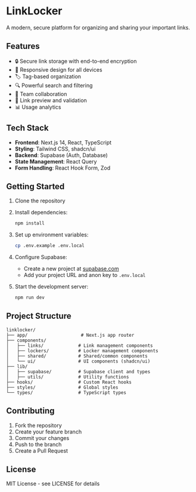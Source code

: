 # LinkLocker

A modern, secure platform for organizing and sharing your important links.

## Features

- 🔒 Secure link storage with end-to-end encryption
- 📱 Responsive design for all devices
- 🏷️ Tag-based organization
- 🔍 Powerful search and filtering
- 👥 Team collaboration
- 🔗 Link preview and validation
- 📊 Usage analytics

## Tech Stack

- **Frontend**: Next.js 14, React, TypeScript
- **Styling**: Tailwind CSS, shadcn/ui
- **Backend**: Supabase (Auth, Database)
- **State Management**: React Query
- **Form Handling**: React Hook Form, Zod

## Getting Started

1. Clone the repository
2. Install dependencies:
   ```bash
   npm install
   ```
3. Set up environment variables:
   ```bash
   cp .env.example .env.local
   ```
4. Configure Supabase:
   - Create a new project at [supabase.com](https://supabase.com)
   - Add your project URL and anon key to `.env.local`

5. Start the development server:
   ```bash
   npm run dev
   ```

## Project Structure

```
linklocker/
├── app/                    # Next.js app router
├── components/            
│   ├── links/             # Link management components
│   ├── lockers/           # Locker management components
│   ├── shared/            # Shared/common components
│   └── ui/                # UI components (shadcn/ui)
├── lib/
│   ├── supabase/          # Supabase client and types
│   ├── utils/             # Utility functions
├── hooks/                 # Custom React hooks
├── styles/                # Global styles
└── types/                 # TypeScript types
```

## Contributing

1. Fork the repository
2. Create your feature branch
3. Commit your changes
4. Push to the branch
5. Create a Pull Request

## License

MIT License - see LICENSE for details